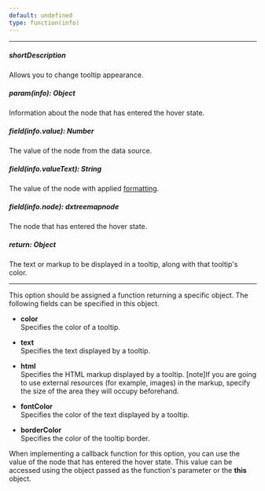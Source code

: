 ```yaml
---
default: undefined
type: function(info)
---
```

---
##### shortDescription
Allows you to change tooltip appearance.

##### param(info): Object
Information about the node that has entered the hover state.

##### field(info.value): Number
The value of the node from the data source.

##### field(info.valueText): String
The value of the node with applied <a href="/Documentation/16_2/ApiReference/Data_Visualization_Widgets/dxTreeMap/Configuration/tooltip/#format">formatting</a>.

##### field(info.node): dxtreemapnode
The node that has entered the hover state.

##### return: Object
The text or markup to be displayed in a tooltip, along with that tooltip's color.

---
This option should be assigned a function returning a specific object. The following fields can be specified in this object.

- **color**		
Specifies the color of a tooltip.

- **text**		
Specifies the text displayed by a tooltip.

- **html**		
Specifies the HTML markup displayed by a tooltip.
[note]If you are going to use external resources (for example, images) in the markup, specify the size of the area they will occupy beforehand.

- **fontColor**		
Specifies the color of the text displayed by a tooltip.

- **borderColor**		
Specifies the color of the tooltip border.

When implementing a callback function for this option, you can use the value of the node that has entered the hover state. This value can be accessed using the object passed as the function's parameter or the **this** object.
